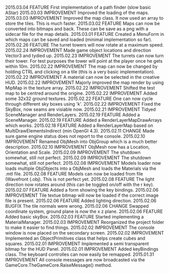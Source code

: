 
2015.03.04	FEATURE		First implementation of a path finder (slow basic AStar)
2015.03.03	IMPROVEMENT Improved the loading of the maps.
2015.03.03	IMPROVEMENT Improved the map class. It now used an array to store the tiles. This is much faster.
2015.03.02	FEATURE		Maps can now be converted into bitmaps and back. These can be save as a png with a sidecar file for the map details.
2015.03.01	FEATURE		Created a MenuForm in which maps can be saved and loaded (minimal implementation so far).
2015.02.26	FEATURE		The turret towers will now rotate at a maximum speed.
2015.02.24	IMPROVEMENT	Made game object locations and direction Vector3 and tydied up.
2015.02.23	IMPROVEMENT	The turrets can now turn their tower. For test purposes the tower will point at the player once he gets within 10m.
2015.02.22	IMPROVEMENT	The map can now be changed by holding CTRL and clicking on a tile (this is a very basic implementation).
2015.02.22	IMPROVEMENT	A material can now be selected in the creative HUD.
2015.02.22	IMPROVEMENT	Majorly improved the map render by using MipMap in the texture array.
2015.02.22	IMPROVEMENT	Shifted the test map to be centred around the origine.
2015.02.22	IMPROVEMENT	Added some 32x32 ground textures.
2015.02.22	FEATURE		One can now cycle through different sky boxes using 'k'.
2015.02.22	IMPROVEMENT	Fixed the SkyBox, now seams are visiable now.
2015.02.21	IMPROVEMENT	Tidyed SceneManager and RenderLayers.
2015.02.19	FEATURE		Added a SceneManager.
2015.02.19	FEATURE		Added a RenderLayerMapDrawArrays which works.
2015.02.18	FEATURE		Added a RenderLayerMap based on MultiDrawElementsIndirect (min OpenGl 4.3).
2015.02.11	CHANGE		Made sure game engine status does not report to the console.
2015.02.10	IMPROVEMENT Renamed ObjMesh into ObjGroup which is a much better description.
2015.02.10	IMPROVEMENT ObjMesh now has a Location, Orientation and Scale.
2015.02.09	IMPROVEMENT The shutdown somewhat, still not perfect.
2015.02.09	IMPROVEMENT The shutdown somewhat, still not perfect.
2015.02.08	IMPROVEMENT Models loader now loads multiple ObjObjects into a ObjMesh and loads the Materials via the .mtl file.
2015.02.08	FEATURE		Models can now be loaded from file (Wavefront (.obj). This is not perfect yet.
2015.02.08	FEATURE		The light direction now rotates around (this can be toggled on/off with the r key).
2015.02.07	FEATURE		Added a form showing the key bindings.
2015.02.06	IMPROVEMENT Tile textue bitmap will now be loaded if the correct image file is present.
2015.02.06	FEATURE		Added lighting direction.
2015.02.06	BUGFIX		The tile normals were wrong.
2015.02.06	CHANGE		Swapped coordinate system, ground plane is now the x z plane.
2015.02.06	FEATURE		Added basic skyBox.
2015.02.03	FEATURE		Started implementing a MaterialManager.
2015.02.03	IMPROVEMENT	Reorganized the project folder to make it easier to find things.
2015.02.02	IMPROVEMENT	The console window is now placed on the secondary screen.
2015.02.02	IMPROVEMENT	Implemented an ObjectPrimitives class that helps create cubes and squares.
2015.02.01	IMPROVEMENT	Implemented a semi transparent bitmap for the HUD Panel.
2015.02.01	IMPROVEMENT	Added keyBindings class. The keyboard controlles can now easily be remapped.
2015.01.31	IMPROVEMENT	All console messages are now broadcasted via the GameCore.TheGameCore.RaiseMessage() method.